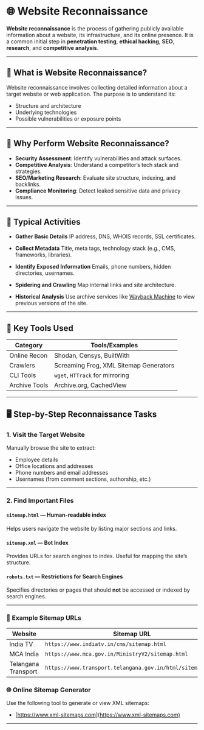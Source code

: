 
# 🌐 Website Reconnaissance

**Website reconnaissance** is the process of gathering publicly available information about a website, its infrastructure, and its online presence. It is a common initial step in **penetration testing**, **ethical hacking**, **SEO**, **research**, and **competitive analysis**.

---

## 📘 What is Website Reconnaissance?

Website reconnaissance involves collecting detailed information about a target website or web application. The purpose is to understand its:

* Structure and architecture
* Underlying technologies
* Possible vulnerabilities or exposure points

---

## 🎯 Why Perform Website Reconnaissance?

* **Security Assessment**: Identify vulnerabilities and attack surfaces.
* **Competitive Analysis**: Understand a competitor’s tech stack and strategies.
* **SEO/Marketing Research**: Evaluate site structure, indexing, and backlinks.
* **Compliance Monitoring**: Detect leaked sensitive data and privacy issues.

---

## 🧰 Typical Activities

* **Gather Basic Details**
  IP address, DNS, WHOIS records, SSL certificates.

* **Collect Metadata**
  Title, meta tags, technology stack (e.g., CMS, frameworks, libraries).

* **Identify Exposed Information**
  Emails, phone numbers, hidden directories, usernames.

* **Spidering and Crawling**
  Map internal links and site architecture.

* **Historical Analysis**
  Use archive services like [Wayback Machine](https://archive.org/web/) to view previous versions of the site.

---

## 🔧 Key Tools Used

| Category      | Tools/Examples                         |
| ------------- | -------------------------------------- |
| Online Recon  | Shodan, Censys, BuiltWith              |
| Crawlers      | Screaming Frog, XML Sitemap Generators |
| CLI Tools     | `wget`, `HTTrack` for mirroring        |
| Archive Tools | Archive.org, CachedView                |

---

## 🖥️ Step-by-Step Reconnaissance Tasks

### 1. Visit the Target Website

Manually browse the site to extract:

* Employee details
* Office locations and addresses
* Phone numbers and email addresses
* Usernames (from comment sections, authorship, etc.)

---

### 2. Find Important Files

#### `sitemap.html` — Human-readable index

Helps users navigate the website by listing major sections and links.

#### `sitemap.xml` — Bot Index

Provides URLs for search engines to index. Useful for mapping the site’s structure.

#### `robots.txt` — Restrictions for Search Engines

Specifies directories or pages that should **not** be accessed or indexed by search engines.

---

### 🔗 Example Sitemap URLs

| Website             | Sitemap URL                                                |
| ------------------- | ---------------------------------------------------------- |
| India TV            | `https://www.indiatv.in/cms/sitemap.html`                  |
| MCA India           | `https://www.mca.gov.in/MinistryV2/sitemap.html`           |
| Telangana Transport | `https://www.transport.telangana.gov.in/html/sitemap.html` |

### 🌐 Online Sitemap Generator

Use the following tool to generate or view XML sitemaps:

* [https://www.xml-sitemaps.com](https://www.xml-sitemaps.com)

---

